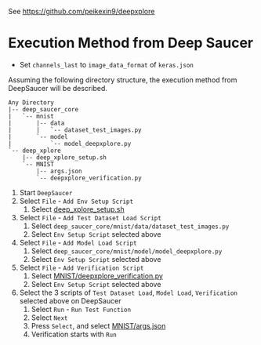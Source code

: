 See https://github.com/peikexin9/deepxplore

# Execution Method from Deep Saucer

* Set `channels_last` to `image_data_format` of `keras.json`

Assuming the following directory structure, the execution method from DeepSaucer will be described.

```text
Any Directory
|-- deep_saucer_core
|   `-- mnist
|       |-- data
|       |   `-- dataset_test_images.py
|       `-- model
|           `-- model_deepxplore.py
`-- deep_xplore
    |-- deep_xplore_setup.sh
    `-- MNIST
        |-- args.json
        `-- deepxplore_verification.py
```

1. Start `DeepSaucer`
1. Select `File` - `Add Env Setup Script`
    1. Select [deep_xplore_setup.sh](deep_xplore_setup.sh)
1. Select `File` - `Add Test Dataset Load Script`
   1. Select `deep_saucer_core/mnist/data/dataset_test_images.py`
   1. Select `Env Setup Script` selected above
1. Select `File` - `Add Model Load Script`
   1. Select `deep_saucer_core/mnist/model/model_deepxplore.py`
   1. Select `Env Setup Script` selected above
1. Select `File` - `Add Verification Script`
   1. Select [MNIST/deepxplore_verification.py](MNIST/deepxplore_verification.py)
   1. Select `Env Setup Script` selected above
1. Select the 3 scripts of `Test Dataset Load`, `Model Load`, `Verification` selected above on DeepSaucer
   1. Select `Run` - `Run Test Function`
   1. Select `Next`
   1. Press `Select`, and select [MNIST/args.json](MNIST/args.json)
   1. Verification starts with `Run`
